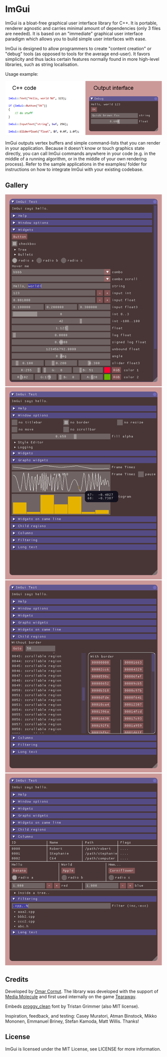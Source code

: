 ImGui
=====

ImGui is a bloat-free graphical user interface library for C++. It is portable, renderer agnostic and carries minimal amount of dependencies (only 3 files are needed). It is based on an "immediate" graphical user interface paradigm which allows you to build simple user interfaces with ease.

ImGui is designed to allow programmers to create "content creation" or "debug" tools (as opposed to tools for the average end-user). It favors simplicity and thus lacks certain features normally found in more high-level libraries, such as string localisation.

Usage example:

![screenshot of sample code alongside its output with ImGui](/web/code_sample_01.png?raw=true)

ImGui outputs vertex buffers and simple command-lists that you can render in your application. Because it doesn't know or touch graphics state directly, you can call ImGui commands anywhere in your code (e.g. in the middle of a running algorithm, or in the middle of your own rendering process). Refer to the sample applications in the examples/ folder for instructions on how to integrate ImGui with your existing codebase. 


Gallery
-------

![screenshot 1](/web/test_window_01.png?raw=true)
![screenshot 2](/web/test_window_02.png?raw=true)
![screenshot 3](/web/test_window_03.png?raw=true)
![screenshot 4](/web/test_window_04.png?raw=true)

Credits
-------

Developed by [Omar Cornut](http://www.miracleworld.net). The library was developed with the support of [Media Molecule](http://www.mediamolecule.com) and first used internally on the game [Tearaway](http://tearaway.mediamolecule.com). 

Embeds [proggy_clean](http://www.proggyfonts.net/) font by Tristan Grimmer (also MIT license).

Inspiration, feedback, and testing: Casey Muratori, Atman Binstock, Mikko Mononen, Emmanuel Briney, Stefan Kamoda, Matt Willis. Thanks!

License
-------

ImGui is licensed under the MIT License, see LICENSE for more information.
